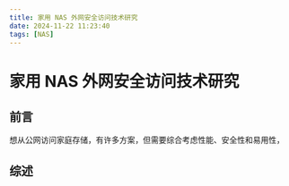 ```yaml
---
title: 家用 NAS 外网安全访问技术研究
date: 2024-11-22 11:23:40
tags: [NAS]
---
```


# 家用 NAS 外网安全访问技术研究

## 前言

想从公网访问家庭存储，有许多方案，但需要综合考虑性能、安全性和易用性，

## 综述
